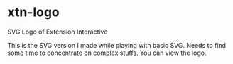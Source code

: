 # xtn-logo
SVG Logo of Extension Interactive 

This is the SVG version I made while playing with basic SVG.  Needs to find some time to concentrate on complex stuffs.  You can view the logo.
